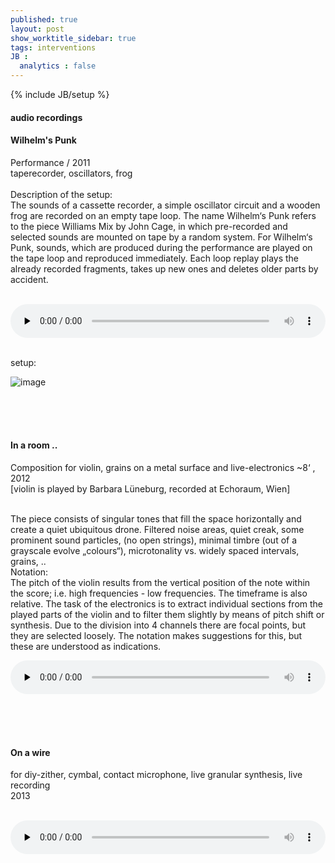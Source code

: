 ```yaml
---
published: true
layout: post
show_worktitle_sidebar: true
tags: interventions
JB :
  analytics : false
---
```


{% include JB/setup %}



<h4>audio recordings</h4>


<h4>Wilhelm's Punk</h4>
<p>
Performance / 2011<br />
taperecorder, oscillators, frog<br /><br />
Description of the setup:<br />
The sounds of a cassette recorder, a simple oscillator circuit and a wooden frog are recorded on an empty tape loop. The name Wilhelm‘s Punk refers to the piece Williams Mix by John Cage, in which pre-recorded and selected sounds are mounted on tape by a random system. For Wilhelm‘s Punk, sounds, which are produced during the performance are played on the tape loop and reproduced immediately. Each loop replay plays the already recorded fragments, takes up new ones and deletes older parts by accident.<br /><br />
</p>

<p></p>
<audio controls style="width: 100%" preload="none">
  <source src="{{ site.url }}/images/wilhelmspunk.mp3" type="audio/mpeg">
</audio>

<p> <br />setup:<br /></p>
<img src="{{ site.url }}/images/wpunk_setup.jpg" alt="image">




<br /><br /><br />
<h4>In a room ..</h4>
<p>
Composition for violin, grains on a metal surface and live-electronics ~8‘ , 2012<br />
[violin is played by Barbara Lüneburg, recorded at Echoraum, Wien]<br /><br />

The piece consists of singular tones that fill the space horizontally and create a quiet ubiquitous drone. Filtered noise areas, quiet creak, some prominent sound particles, (no open strings), minimal timbre (out of a grayscale evolve „colours“), microtonality vs. widely spaced intervals, grains, ..<br />Notation:<br />
The pitch of the violin results from the vertical position of the note within the score; i.e. high frequencies - low frequencies. The timeframe is also relative. The task of the electronics is to extract individual sections from the played parts of the violin and to filter them slightly by means of pitch shift or synthesis. Due to the division into 4 channels there are focal points, but they are selected loosely. The notation makes suggestions for this, but these are understood as indications.
</p>

<p></p>
<audio controls style="width: 100%" preload="none">
  <source src="{{ site.url }}/images/inaroom.mp3" type="audio/mpeg">
</audio>





<br /><br /><br />
<h4>On a wire</h4>

<p>
for diy-zither, cymbal, contact microphone, live granular synthesis, live recording<br />
2013<br /><br />
</p>

<p></p>
<audio controls style="width: 100%" preload="none">
  <source src="{{ site.url }}/images/onawire.mp3" type="audio/mpeg">
</audio>

